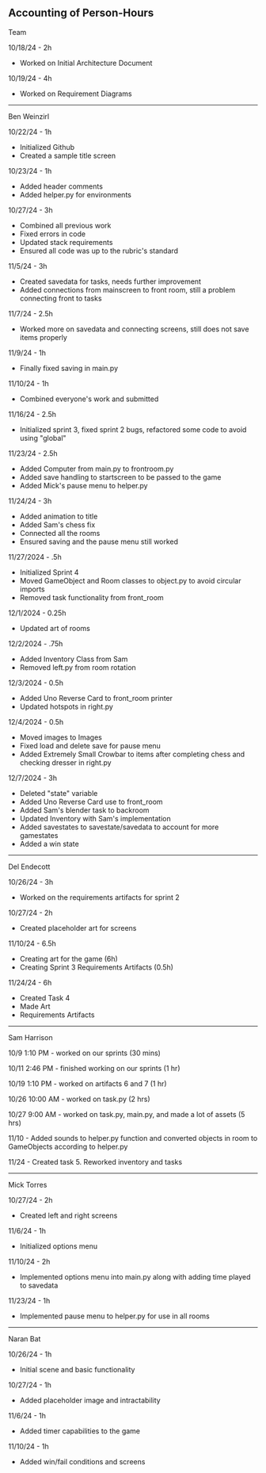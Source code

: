 Accounting of Person-Hours
---
Team 

10/18/24 - 2h

* Worked on Initial Architecture Document

10/19/24 - 4h

* Worked on Requirement Diagrams

---
Ben Weinzirl

10/22/24 - 1h

* Initialized Github
* Created a sample title screen

10/23/24 - 1h

* Added header comments
* Added helper.py for environments

10/27/24 - 3h

* Combined all previous work
* Fixed errors in code
* Updated stack requirements
* Ensured all code was up to the rubric's standard

11/5/24 - 3h

* Created savedata for tasks, needs further improvement
* Added connections from mainscreen to front room, still a problem connecting front to tasks

11/7/24 - 2.5h

* Worked more on savedata and connecting screens, still does not save items properly

11/9/24 - 1h

* Finally fixed saving in main.py

11/10/24 - 1h

* Combined everyone's work and submitted

11/16/24 - 2.5h

* Initialized sprint 3, fixed sprint 2 bugs, refactored some code to avoid using "global"

11/23/24 - 2.5h

* Added Computer from main.py to frontroom.py
* Added save handling to startscreen to be passed to the game
* Added Mick's pause menu to helper.py

11/24/24 - 3h

* Added animation to title
* Added Sam's chess fix
* Connected all the rooms
* Ensured saving and the pause menu still worked

11/27/2024 - .5h

* Initialized Sprint 4
* Moved GameObject and Room classes to object.py to avoid circular imports
* Removed task functionality from front_room

12/1/2024 - 0.25h

* Updated art of rooms

12/2/2024 - .75h

* Added Inventory Class from Sam
* Removed left.py from room rotation

12/3/2024 - 0.5h

* Added Uno Reverse Card to front_room printer
* Updated hotspots in right.py

12/4/2024 - 0.5h

* Moved images to Images
* Fixed load and delete save for pause menu
* Added Extremely Small Crowbar to items after completing chess and checking dresser in right.py

12/7/2024 - 3h

* Deleted "state" variable
* Added Uno Reverse Card use to front_room
* Added Sam's blender task to backroom
* Updated Inventory with Sam's implementation
* Added savestates to savestate/savedata to account for more gamestates
* Added a win state

---

Del Endecott

10/26/24 - 3h

* Worked on the requirements artifacts for sprint 2

10/27/24 - 2h

* Created placeholder art for screens

11/10/24 - 6.5h

* Creating art for the game (6h)
* Creating Sprint 3 Requirements Artifacts (0.5h)

11/24/24 - 6h

* Created Task 4
* Made Art
* Requirements Artifacts

---

Sam Harrison

10/9 1:10 PM - worked on our sprints (30 mins)

10/11 2:46 PM - finished working on our sprints (1 hr)

10/19 1:10 PM - worked on artifacts 6 and 7 (1 hr)

10/26 10:00 AM - worked on task.py (2 hrs)

10/27 9:00 AM - worked on task.py, main.py, and made a lot of assets (5 hrs)

11/10 - Added sounds to helper.py function and converted objects in room to GameObjects according to helper.py

11/24 - Created task 5. Reworked inventory and tasks

---

Mick Torres

10/27/24 - 2h

* Created left and right screens

11/6/24 - 1h

* Initialized options menu

11/10/24 - 2h

* Implemented options menu into main.py along with adding time played to savedata

11/23/24 - 1h

* Implemented pause menu to helper.py for use in all rooms

---

Naran Bat

10/26/24 - 1h

* Initial scene and basic functionality

10/27/24 - 1h

* Added placeholder image and intractability

11/6/24 - 1h

* Added timer capabilities to the game

11/10/24 - 1h

* Added win/fail conditions and screens
